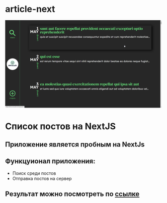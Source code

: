 # article-next
<div id="cover" align="center">
  <img src="https://github.com/NubloEg/article-next/blob/main/public/README.png" />
</div>

<h1>Список постов на NextJS</h1>
<h2>Приложение является пробным на NextJs</h2>
<h2>Функцуионал приложения:</h2>
<ul>
    <li>Поиск среди постов</li>
    <li>Отправка постов на сервер</li>
</ul>

<h2>Результат можно посмотреть по <a href="https://article-next-jade.vercel.app/" target="_blank">ссылке</a></h2>